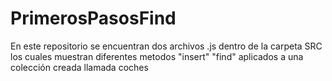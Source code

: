 # PrimerosPasosFind
En este repositorio se encuentran dos archivos .js dentro de la carpeta SRC los cuales muestran diferentes metodos "insert" "find" aplicados a una colección creada llamada coches
